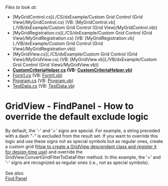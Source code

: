 <!-- default file list -->
*Files to look at*:

* [MyGridControl.cs](./CS/dxExample/Custom Grid Control (Grid View)/MyGridControl.cs) (VB: [MyGridControl.vb](./VB/dxExample/Custom Grid Control (Grid View)/MyGridControl.vb))
* [MyGridRegistration.cs](./CS/dxExample/Custom Grid Control (Grid View)/MyGridRegistration.cs) (VB: [MyGridRegistration.vb](./VB/dxExample/Custom Grid Control (Grid View)/MyGridRegistration.vb))
* [MyGridView.cs](./CS/dxExample/Custom Grid Control (Grid View)/MyGridView.cs) (VB: [MyGridView.vb](./VB/dxExample/Custom Grid Control (Grid View)/MyGridView.vb))
* **[CustomCriteriaHelper.cs](./CS/dxExample/FilterHelper/CustomCriteriaHelper.cs) (VB: [CustomCriteriaHelper.vb](./VB/dxExample/FilterHelper/CustomCriteriaHelper.vb))**
* [Form1.cs](./CS/dxExample/Form1.cs) (VB: [Form1.vb](./VB/dxExample/Form1.vb))
* [Program.cs](./CS/dxExample/Program.cs) (VB: [Program.vb](./VB/dxExample/Program.vb))
* [TestData.cs](./CS/dxExample/TestData.cs) (VB: [TestData.vb](./VB/dxExample/TestData.vb))
<!-- default file list end -->
# GridView - FindPanel - How to override the default exclude logic


By default, the '-' and '+' signs are special. For example, a string preceded with a dash "-" is excluded from the result set. If you want to override this logic and use these signs not as special symbols but as regular ones, create a custom grid (<a href="https://www.devexpress.com/Support/Center/p/E900">How to create a GridView descendant class and register it for design-time use</a>) and override the GridView.ConvertGridFilterToDataFilter method. In this example, the '+' and '-' signs are recognized as regular ones (i.e., not as special symbols).<br /><br />See also:<br /><a href="https://documentation.devexpress.com/#WindowsForms/CustomDocument8869">Find Panel</a>

<br/>


